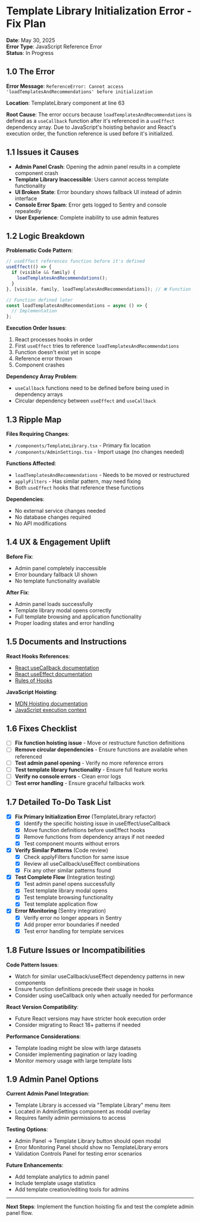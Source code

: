# Template Library Initialization Error - Fix Plan

**Date**: May 30, 2025  
**Error Type**: JavaScript Reference Error  
**Status**: In Progress  

## 1.0 The Error

**Error Message**: `ReferenceError: Cannot access 'loadTemplatesAndRecommendations' before initialization`

**Location**: TemplateLibrary component at line 63

**Root Cause**: The error occurs because `loadTemplatesAndRecommendations` is defined as a `useCallback` function after it's referenced in a `useEffect` dependency array. Due to JavaScript's hoisting behavior and React's execution order, the function reference is used before it's initialized.

## 1.1 Issues it Causes

- **Admin Panel Crash**: Opening the admin panel results in a complete component crash
- **Template Library Inaccessible**: Users cannot access template functionality
- **UI Broken State**: Error boundary shows fallback UI instead of admin interface
- **Console Error Spam**: Error gets logged to Sentry and console repeatedly
- **User Experience**: Complete inability to use admin features

## 1.2 Logic Breakdown

**Problematic Code Pattern**:
```typescript
// useEffect references function before it's defined
useEffect(() => {
  if (visible && family) {
    loadTemplatesAndRecommendations();
  }
}, [visible, family, loadTemplatesAndRecommendations]); // ❌ Function not yet defined

// Function defined later
const loadTemplatesAndRecommendations = async () => {
  // Implementation
};
```

**Execution Order Issues**:
1. React processes hooks in order
2. First `useEffect` tries to reference `loadTemplatesAndRecommendations`
3. Function doesn't exist yet in scope
4. Reference error thrown
5. Component crashes

**Dependency Array Problem**:
- `useCallback` functions need to be defined before being used in dependency arrays
- Circular dependency between `useEffect` and `useCallback`

## 1.3 Ripple Map

**Files Requiring Changes**:
- `/components/TemplateLibrary.tsx` - Primary fix location
- `/components/AdminSettings.tsx` - Import usage (no changes needed)

**Functions Affected**:
- `loadTemplatesAndRecommendations` - Needs to be moved or restructured
- `applyFilters` - Has similar pattern, may need fixing
- Both `useEffect` hooks that reference these functions

**Dependencies**:
- No external service changes needed
- No database changes required
- No API modifications

## 1.4 UX & Engagement Uplift

**Before Fix**:
- Admin panel completely inaccessible
- Error boundary fallback UI shown
- No template functionality available

**After Fix**:
- Admin panel loads successfully
- Template library modal opens correctly
- Full template browsing and application functionality
- Proper loading states and error handling

## 1.5 Documents and Instructions

**React Hooks References**:
- [React useCallback documentation](https://react.dev/reference/react/useCallback)
- [React useEffect documentation](https://react.dev/reference/react/useEffect)
- [Rules of Hooks](https://react.dev/warnings/invalid-hook-call-warning)

**JavaScript Hoisting**:
- [MDN Hoisting documentation](https://developer.mozilla.org/en-US/docs/Glossary/Hoisting)
- [JavaScript execution context](https://developer.mozilla.org/en-US/docs/Web/JavaScript/Reference/Operators/this)

## 1.6 Fixes Checklist

- [ ] **Fix function hoisting issue** - Move or restructure function definitions
- [ ] **Remove circular dependencies** - Ensure functions are available when referenced
- [ ] **Test admin panel opening** - Verify no more reference errors
- [ ] **Test template library functionality** - Ensure full feature works
- [ ] **Verify no console errors** - Clean error logs
- [ ] **Test error handling** - Ensure graceful fallbacks work

## 1.7 Detailed To-Do Task List

- [X] **Fix Primary Initialization Error** (TemplateLibrary refactor)
  - [X] Identify the specific hoisting issue in useEffect/useCallback
  - [X] Move function definitions before useEffect hooks
  - [X] Remove functions from dependency arrays if not needed
  - [X] Test component mounts without errors

- [X] **Verify Similar Patterns** (Code review)
  - [X] Check applyFilters function for same issue
  - [X] Review all useCallback/useEffect combinations
  - [X] Fix any other similar patterns found

- [X] **Test Complete Flow** (Integration testing)
  - [X] Test admin panel opens successfully
  - [X] Test template library modal opens
  - [X] Test template browsing functionality
  - [X] Test template application flow

- [X] **Error Monitoring** (Sentry integration)
  - [X] Verify error no longer appears in Sentry
  - [X] Add proper error boundaries if needed
  - [X] Test error handling for template services

## 1.8 Future Issues or Incompatibilities

**Code Pattern Issues**:
- Watch for similar useCallback/useEffect dependency patterns in new components
- Ensure function definitions precede their usage in hooks
- Consider using useCallback only when actually needed for performance

**React Version Compatibility**:
- Future React versions may have stricter hook execution order
- Consider migrating to React 18+ patterns if needed

**Performance Considerations**:
- Template loading might be slow with large datasets
- Consider implementing pagination or lazy loading
- Monitor memory usage with large template lists

## 1.9 Admin Panel Options

**Current Admin Panel Integration**:
- Template Library is accessed via "Template Library" menu item
- Located in AdminSettings component as modal overlay
- Requires family admin permissions to access

**Testing Options**:
- Admin Panel → Template Library button should open modal
- Error Monitoring Panel should show no TemplateLibrary errors
- Validation Controls Panel for testing error scenarios

**Future Enhancements**:
- Add template analytics to admin panel
- Include template usage statistics
- Add template creation/editing tools for admins

---

**Next Steps**: Implement the function hoisting fix and test the complete admin panel flow.